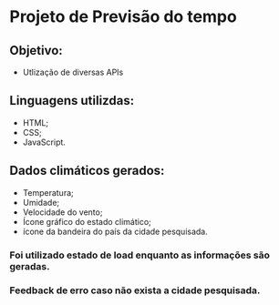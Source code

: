 # Projeto de Previsão do tempo
## Objetivo:
+ Utlização de diversas APIs
## Linguagens utilizdas:
+ HTML;
+ CSS;
+ JavaScript.
## Dados climáticos gerados:
+ Temperatura;
+ Umidade;
+ Velocidade do vento;
+ Ícone gráfico do estado climático;
+ ícone da bandeira do país da cidade pesquisada.
### Foi utilizado estado de load enquanto as informações são geradas.
### Feedback de erro caso não exista a cidade pesquisada.